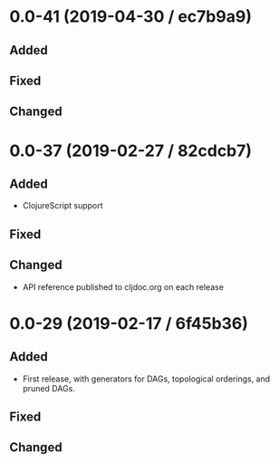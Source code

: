 # 0.0-41 (2019-04-30 / ec7b9a9)

## Added

## Fixed

## Changed

# 0.0-37 (2019-02-27 / 82cdcb7)

## Added

- ClojureScript support

## Fixed

## Changed

- API reference published to cljdoc.org on each release

# 0.0-29 (2019-02-17 / 6f45b36)

## Added

- First release, with generators for DAGs, topological orderings, and pruned
  DAGs. 

## Fixed

## Changed

